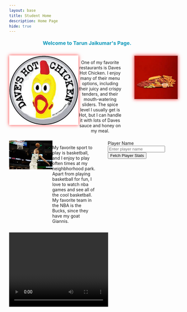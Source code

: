 ```yaml
---
layout: base
title: Student Home 
description: Home Page
hide: true
---
```



<h3>Welcome to Tarun Jaikumar's Page.</h3>



<div class="hobby-container">
    <img src="images/notebooks/foundation/DavesHotChicken.jpeg" alt="Daves Hot Chicken" class="main-image">
   <p class="daves-text">
            One of my favorite restaurants is Daves Hot Chicken. I enjoy many of their menu options, including their juicy and crispy tenders, and their mouth-watering sliders. The spice level I usually get is Hot, but I can handle it with lots of Daves sauce and honey on my meal.
    </p>
    <img src="images/notebooks/foundation/davesfood.jpeg" alt="Side Image" class="Side-image">
</div>







<div class="hobby-container">
    <img src="images/notebooks/foundation/Basketball.jpeg" alt="Basketball Giannis" class="main-image2">
    <p class="basketball-text">
            My favorite sport to play is basketball, and I enjoy to play often times at my neighbhorhood park. Apart from playing basketball for fun, I love to watch nba games and see all of the cool basketball. My favorite team in the NBA is the Bucks, since they have my goat Giannis.
    </p>
    <div class="nbastats">
        <label for="playerName">Player Name</label>
        <input type="text" id="playerName" placeholder="Enter player name">
        <button id="fetchPlayerStats">Fetch Player Stats</button>
    </div>
</div>










<video src="Videos/Robotics.mp4" width="320" height="240" controls></video>














<style>
    .hobby-container {
        display:grid;
        grid-template-columns: repeat(3,1fr);
    }

    .main-image {
        max-width: 500px;
        margin-bottom:50px;
         animation: moving-glow 2s infinite;
        
    }

    .daves-text {
        position: relative;
        display: inline-block;
        text-align: center;
        max-width: 320px; 
    }

    .hobby-description {
        margin-bottom: 10px; 
    }

    .Side-image {
        display: block;
        border: 1px solid #ccc; 
        margin-left: 40px;
        animation: moving-glow 2s infinite;
    }

    .nbastats{
         margin-left: 40px;
    }


    @keyframes moving-glow {
        0% {
            box-shadow: 0 0 10px rgba(255, 0, 0, 0.8);
        }
        50% {
            box-shadow: 0 0 30px rgba(255, 0, 0, 0.8);
        }
        100% {
            box-shadow: 0 0 10px rgba(255, 0, 0, 0.8);
        }
    }

   @keyframes bounce {
            0%, 20%, 50%, 80%, 100% {
                transform: translateY(0);
                color: #0D98BA; 
            }
            40% {
                transform: translateY(-5px); 
                color: #32cd32; 
            }
            60% {
                transform: translateY(-5px); /
                color: #32cd32; 
            }
    }
    h3 {
        text-align: center;
        margin: 20px 0; 
        margin-bottom:30px;
        color: #ff4500; 
        animation: bounce 2s infinite;
    }

</style>




<script>
        document.getElementById('fetchPlayerStats').addEventListener('click', () => {
            var playerName = document.getElementById('playerName').value;
            // var endpoint='https://api-nba-v1.p.rapidapi.com/players?name='+playerName;
            // endpoint="https://api-nba-v1.p.rapidapi.com/players/firstName/Alex";
            const endpoint = `http://b8c40s8.143.198.70.30.sslip.io/api/PlayerDataAdvancedPlayoffs/name/`+playerName;
            if (playerName) {
               fetch(endpoint, {
                    method: 'GET',
                    headers: {
                        // 'x-rapidapi-host': 'api-nba-v1.p.rapidapi.com',
                        // 'x-rapidapi-key': 'dbbcecd80emsh3f4c3a22ac2989ep17e836jsn8ae47631551a'
                    }
                })
                .then(response => response.json())
                .then(data => {
                    // console.log(data);
                    var maxAge=Number(data[0]['age']); // i iterate to get the maximum age to get the latest stats
                    var cur_stats=data[0];
                    for(let i=0;i<data.length;i++){
                        if(Number(data[i]['age'])>maxAge){
                            maxAge=data[i]['age'];
                            cur_stats=data[i];
                        }
                    }
                    console.log(maxAge);
                    // Process and display the data as needed
                })
                .catch(error => {
                    console.error('Error:', error);
                });
            } else {
                console.error('Please enter a player name.');
            }
        });
</script>